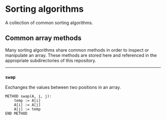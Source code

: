 # Sorting algorithms
A collection of common sorting algorithms.

## Common array methods
Many sorting algorithms share common methods in order to inspect or manipulate an array. These methods are stored here and referenced in the appropriate subdirectories of this repository.

---
### `swap`
Exchanges the values between two positions in an array.
```
METHOD swap(A, i, j):
    temp := A[i]
    A[i] := A[j]
    A[j] := temp
END METHOD
```
